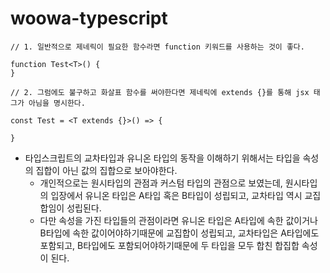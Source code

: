 # woowa-typescript

```
// 1. 일반적으로 제네릭이 필요한 함수라면 function 키워드를 사용하는 것이 좋다.

function Test<T>() {
}

// 2. 그럼에도 불구하고 화살표 함수를 써야한다면 제네릭에 extends {}를 통해 jsx 태그가 아님을 명시한다.

const Test = <T extends {}>() => {

}
```

- 타입스크립트의 교차타입과 유니온 타입의 동작을 이해하기 위해서는 타입을 속성의 집합이 아닌 값의 집합으로 보아야한다.
  - 개인적으로는 원시타입의 관점과 커스텀 타입의 관점으로 보였는데, 원시타입의 입장에서 유니온 타입은 A타입 혹은 B타입이 성립되고, 교차타입 역시 교집합임이 성립된다.
  - 다만 속성을 가진 타입들의 관점이라면 유니온 타입은 A타입에 속한 값이거나 B타입에 속한 값이어야하기때문에 교집합이 성립되고, 교차타입은 A타입에도 포함되고, B타입에도 포함되어야하기때문에 두 타입을 모두 합친 합집합 속성이 된다.
